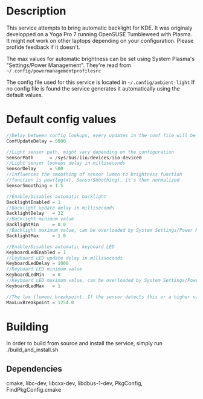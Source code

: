 # Description
This service attempts to bring automatic backlight for KDE.
It was originaly developped on a Yoga Pro 7 running OpenSUSE Tumbleweed with Plasma.
It might not work on other laptops depending on your configuration. Please profide feedback if it doesn't.

The max values for automatic brightness can be set using System Plasma's "Settings/Power Management". They're read from `~/.config/powermanagementprofilesrc`

The config file used for this service is located in `~/.config/ambient-light`
If no config file is found the service generates it automatically using the default values.

# Default config values
```cpp
//Delay between config lookups, every updates in the conf file will be reflected withoug restarting the service
ConfUpdateDelay = 5000

//Light sensor path, might vary depending on the configuration
SensorPath      = /sys/bus/iio/devices/iio:device0
//Light sensor lookups delay in milliseconds
SensorDelay     = 500
//Influences the smoothing of sensor lumen to brightness function
//function is pow(log(x), SensorSmoothing), it's then normalized
SensorSmoothing = 1.5

//Enable/Disables automatic backlight
BacklightEnabled = 1
//Backlight update delay in milliseconds
BacklightDelay   = 32
//Backlight minimum value
BacklightMin     = 0.0
//Backlight maximum value, can be overloaded by System Settings/Power Management values
BacklightMax     = 1.0

//Enable/Disables automatic keyboard LED
KeyboardLedEnabled = 1
//Leyboard LED update delay in milliseconds
KeyboardLedDelay = 1000
//Keyboard LED minimum value
KeyboardLedMin   = 0
//Keyboard LED maximum value, can be overloaded by System Settings/Power Management values
KeyboardLedMax   = 1

//The lux (lumen) breakpoint. If the sensor detects this or a higher value it will set the Backlight to BacklightMax
MaxLuxBreakpoint = 1254.0
```

# Building
In order to build from source and install the service, simply run ./build_and_install.sh
## Dependencies
cmake, libc-dev, libcxx-dev, libdbus-1-dev, PkgConfig, FindPkgConfig.cmake
